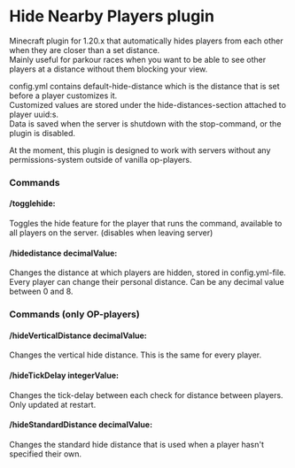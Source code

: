# Hide Nearby Players plugin
Minecraft plugin for 1.20.x that automatically hides players from each other when they are closer than a set distance.  
Mainly useful for parkour races when you want to be able to see other players at a distance without them blocking your view.

config.yml contains default-hide-distance which is the distance that is set before a player customizes it.  
Customized values are stored under the hide-distances-section attached to player uuid:s.  
Data is saved when the server is shutdown with the stop-command, or the plugin is disabled.

At the moment, this plugin is designed to work with servers without any permissions-system outside of vanilla op-players.

### Commands
#### /togglehide:  
Toggles the hide feature for the player that runs the command, available to all players on the server. (disables when leaving server)  

#### /hidedistance decimalValue:  
Changes the distance at which players are hidden, stored in config.yml-file.  
Every player can change their personal distance.
Can be any decimal value between 0 and 8.

### Commands (only OP-players)

#### /hideVerticalDistance decimalValue:
Changes the vertical hide distance. This is the same for every player.  

#### /hideTickDelay integerValue:
Changes the tick-delay between each check for distance between players. Only updated at restart.  

#### /hideStandardDistance decimalValue:
Changes the standard hide distance that is used when a player hasn't specified their own.  
